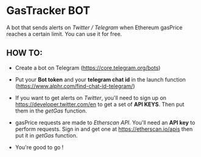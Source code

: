 # GasTracker BOT

A bot that sends alerts on *Twitter / Telegram* when Ethereum gasPrice reaches a certain limit. You can use it for free.

## HOW TO: 

* Create a bot on Telegram (https://core.telegram.org/bots)

* Put your **Bot token** and your **telegram chat id** in the launch function (https://www.alphr.com/find-chat-id-telegram/)

* If you want to get alerts on *Twitter*, you'll need to sign up on https://developer.twitter.com/en to get a set of **API KEYS**. Then put them in the *getGas* function.

* gasPrice requests are made to *Etherscan API*. You'll need an **API key** to perform requests. Sign in and get one at https://etherscan.io/apis then put it in *getGas* function.

* You're good to go !
